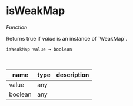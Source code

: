 # isWeakMap

_Function_

Returns true if _value_ is an instance of &#x60;WeakMap&#x60;.

<pre><code>isWeakMap value &rarr; boolean</code></pre>
<br>

| name | type | description |
|------|------|-------------|
|value|any||
|boolean|any||



